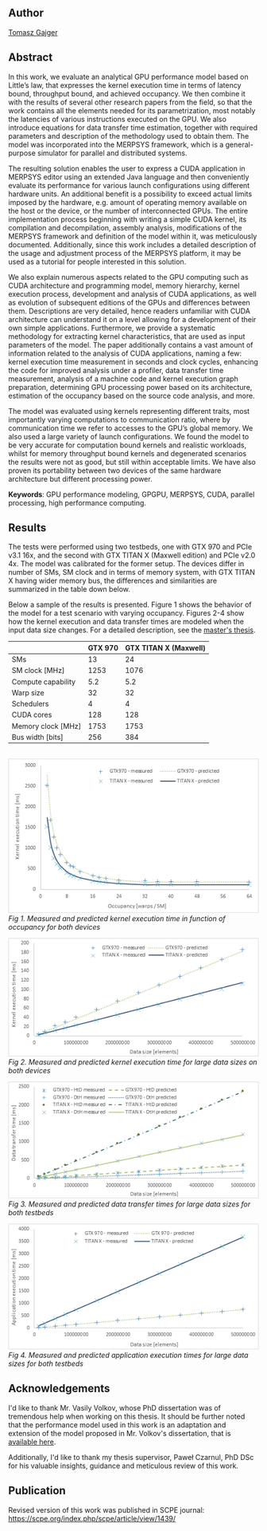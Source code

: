 ## Author
[Tomasz Gajger](https://github.com/tomix86)
## Abstract
In this work, we evaluate an analytical GPU performance model based on Little’s law, that expresses the kernel execution time in terms of latency bound, throughput bound, and achieved occupancy. We then combine it with the results of several other research papers from the field, so that the work contains all the elements needed for its parametrization, most notably the latencies of various instructions executed on the GPU. We also introduce equations for data transfer time estimation, together with required parameters and description of the methodology used to obtain them. The model was incorporated into the MERPSYS framework, which is a general-purpose simulator for parallel and distributed systems.

The resulting solution enables the user to express a CUDA application in MERPSYS editor using an extended Java language and then conveniently evaluate its performance for various launch configurations using different hardware units. An additional benefit is a possibility to exceed actual limits imposed by the hardware, e.g. amount of operating memory available on the host or the device, or the number of interconnected GPUs. The entire implementation process beginning with writing a simple CUDA kernel, its compilation and decompilation, assembly analysis, modifications of the MERPSYS framework and definition of the model within it, was meticulously documented. Additionally, since this work includes a detailed description of the usage and adjustment process of the MERPSYS platform, it may be used as a tutorial for people interested in this solution.

We also explain numerous aspects related to the GPU computing such as CUDA architecture and programming model, memory hierarchy, kernel execution process, development and analysis of CUDA applications, as well as evolution of subsequent editions of the GPUs and differences between them. Descriptions are very detailed, hence readers unfamiliar with CUDA architecture can understand it on a level allowing for a development of their own simple applications. Furthermore, we provide a systematic methodology for extracting kernel characteristics, that are used as input parameters of the model. The paper additionally contains a vast amount of information related to the analysis of CUDA applications, naming a few: kernel execution time measurement in seconds and clock cycles, enhancing the code for improved analysis under a profiler, data transfer time measurement, analysis of a machine code and kernel execution graph preparation, determining GPU processing 
power based on its architecture, estimation of the occupancy based on the source code analysis, and more.

The model was evaluated using kernels representing different traits, most importantly varying computations to communication ratio, where by communication time we refer to accesses to the GPU’s global memory. We also used a large variety of launch configurations. We found the model to be very accurate for computation bound kernels and realistic workloads, whilst for memory throughput bound kernels and degenerated scenarios the results were not as good, but still within acceptable limits. We have also proven its portability between two devices of the same hardware architecture but different processing power.

**Keywords**: GPU performance modeling, GPGPU, MERPSYS, CUDA, parallel processing, high performance computing.

## Results
The tests were performed using two testbeds, one with GTX 970 and PCIe v3.1 16x, and the second with GTX TITAN X (Maxwell edition) and PCIe v2.0 4x. The model was calibrated for the former setup. The devices differ in number of SMs, SM clock and in terms of memory system, with GTX TITAN X having wider memory bus, the differences and similarities are summarized in the table down below.

Below a sample of the results is presented. Figure 1 shows the behavior of the model for a test scenario with varying occupancy. Figures 2-4 show how the kernel execution and data transfer times are modeled when the input data size changes. For a detailed description, see the [master's thesis](Modeling-parallel-processing-with-GPU-and-verification-using-the-MERPSYS-platform.pdf).

|                                                         |    GTX 970        |    GTX   TITAN X (Maxwell)    |
|---------------------------------------------------------|-------------------|-------------------------------|
|    SMs                                                  |    13             |    24                         |
|    SM   clock [MHz]                                     |    1253           |    1076                       |
|    Compute   capability                                 |    5.2            |    5.2                        |
|    Warp   size                                          |    32             |    32                         |
|    Schedulers                                           |    4              |    4                          |
|    CUDA   cores                                         |    128            |    128                        |
|    Memory   clock [MHz]                                 |    1753           |    1753                       |
|    Bus   width [bits]                                   |    256            |    384                        |

\
![Results for varying occupancy](results/Results_VaryingOccupancy.png)
\
_Fig 1. Measured and predicted kernel execution time in function of occupancy for both devices_

![Results for varying data size - kernel execution time](results/Results_KernelExecutionVaryingDataSize.png)
\
_Fig 2. Measured and predicted kernel execution time for large data sizes on both devices_

![Results for varying data size - data transfer time](results/Results_DataTransferVaryingDataSize.png)
\
_Fig 3. Measured and predicted data transfer times for large data sizes for both testbeds_

![Results for varying data size - application execution time](results/Results_ApplicationExecutionVaryingDataSize.png)
\
_Fig 4. Measured and predicted application execution times for large data sizes for both testbeds_

## Acknowledgements
I'd like to thank Mr. Vasily Volkov, whose PhD dissertation was of tremendous help when working on this thesis. It should be further noted that the performance model used in this work is an adaptation and extension of the model proposed in Mr. Volkov's dissertation, that is [available here](https://www2.eecs.berkeley.edu/Pubs/TechRpts/2016/EECS-2016-143.html).

Additionally, I'd like to thank my thesis supervisor, Paweł Czarnul, PhD DSc for his valuable insights, guidance and meticulous review of this work.

## Publication
Revised version of this work was published in SCPE journal: https://scpe.org/index.php/scpe/article/view/1439/

